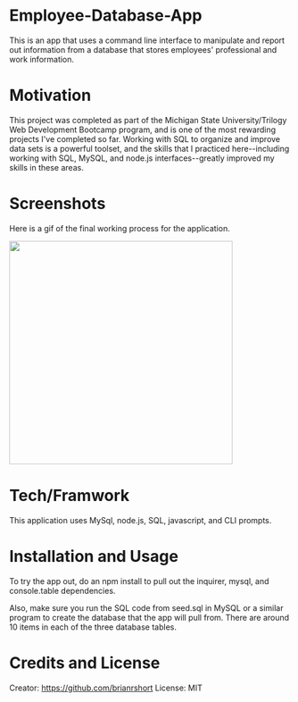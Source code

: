 # Employee-Database-App
This is an app that uses a command line interface to manipulate and report out information from a database that stores employees' professional and work information. 

# Motivation
This project was completed as part of the Michigan State University/Trilogy Web Development Bootcamp program, and is one of the most rewarding projects I've completed so far. Working with SQL to organize and improve data sets is a powerful toolset, and the skills that I practiced here--including working with SQL, MySQL, and node.js interfaces--greatly improved my skills in these areas.

# Screenshots
Here is a gif of the final working process for the application.


<img src="/assets/Images/App.gif?raw=true" width="400px">

# Tech/Framwork
This application uses MySql, node.js, SQL, javascript, and CLI prompts. 

# Installation and Usage
To try the app out, do an npm install to pull out the inquirer, mysql, and console.table dependencies.

Also, make sure you run the SQL code from seed.sql in MySQL or a similar program to create the database that the app will pull from. There are around 10 items in each of the three database tables. 

# Credits and License
Creator: https://github.com/brianrshort 
License: MIT
